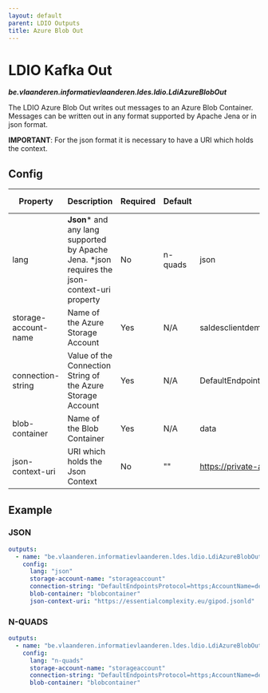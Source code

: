 ```yaml
---
layout: default
parent: LDIO Outputs
title: Azure Blob Out
---
```


# LDIO Kafka Out

***be.vlaanderen.informatievlaanderen.ldes.ldio.LdiAzureBlobOut***

The LDIO Azure Blob Out writes out messages to an Azure Blob Container.
Messages can be written out in any format supported by Apache Jena or in json format.

**IMPORTANT**: For the json format it is necessary to have a URI which holds the context.

## Config

| Property             | Description                                                                                   | Required | Default | Example                                                                                                  | Supported values                                                                                                      |
|----------------------|-----------------------------------------------------------------------------------------------|----------|---------|----------------------------------------------------------------------------------------------------------|-----------------------------------------------------------------------------------------------------------------------|
| lang                 | **Json*** and any lang supported by Apache Jena. *json requires the json-context-uri property | No       | n-quads | json                                                                                                     | json, jsonld, turtle, n-triples, n-quads, ...                                                                         |
| storage-account-name | Name of the Azure Storage Account                                                             | Yes      | N/A     | saldesclientdemo                                                                                         | String                                                                                                                |
| connection-string    | Value of the Connection String of the Azure Storage Account                                   | Yes      | N/A     | DefaultEndpointsProtocol=https;AccountName=demopowerquery;AccountKey=...;EndpointSuffix=core.windows.net | [Azure Connection String](https://learn.microsoft.com/en-us/azure/storage/common/storage-configure-connection-string) |
| blob-container       | Name of the Blob Container                                                                    | Yes      | N/A     | data                                                                                                     | String                                                                                                                |
| json-context-uri     | URI which holds the Json Context                                                              | No       | ""      | https://private-api.gipod.beta-vlaanderen.be/api/v1/context/gipod.jsonld                                 | URI describing [context](https://www.w3.org/TR/json-ld11/#the-context)                                                |

## Example

### JSON

```yaml
outputs:
  - name: "be.vlaanderen.informatievlaanderen.ldes.ldio.LdiAzureBlobOut"
    config:
      lang: "json"
      storage-account-name: "storageaccount"
      connection-string: "DefaultEndpointsProtocol=https;AccountName=demopowerquery;AccountKey=...;EndpointSuffix=core.windows.net"
      blob-container: "blobcontainer"
      json-context-uri: "https://essentialcomplexity.eu/gipod.jsonld"
```

### N-QUADS

```yaml
outputs:
  - name: "be.vlaanderen.informatievlaanderen.ldes.ldio.LdiAzureBlobOut"
    config:
      lang: "n-quads"
      storage-account-name: "storageaccount"
      connection-string: "DefaultEndpointsProtocol=https;AccountName=demopowerquery;AccountKey=...;EndpointSuffix=core.windows.net"
      blob-container: "blobcontainer"
```